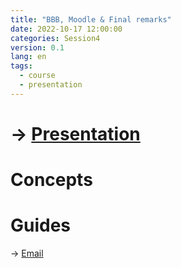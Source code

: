 ```yaml
---
title: "BBB, Moodle & Final remarks"
date: 2022-10-17 12:00:00
categories: Session4
version: 0.1
lang: en
tags:
  - course
  - presentation
---
```


# → [Presentation](https://victor-fancelli-capdevila.github.io/display_presentations/abc_dl/S04)


# Concepts



# Guides
→ [Email]({{site.baseurl}}docs/mail)
